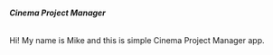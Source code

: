###### **Cinema Project Manager**

Hi! My name is Mike and this is simple Cinema Project Manager app.